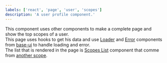 ```yaml
---
labels: ['react', 'page', 'user', 'scopes']
description: 'A user profile component.'
---
```


This component uses other components to make a complete page and show the top scopes of a user.  
This page uses hooks to get his data and use [Loader](https://bit.dev/teambit/base-ui/loaders/loader-ribbon) and [Error](https://bit.dev/teambit/base-ui/input/error) components from [base-ui](https://bit.dev/teambit/base-ui) to handle loading and error.  
The list that is rendered in the page is [Scopes List](https://bit.dev/harmony-mfe/scopes/ui/scopes/scopes-list) component that comme from [another scope](https://bit.dev/harmony-mfe/scopes).
